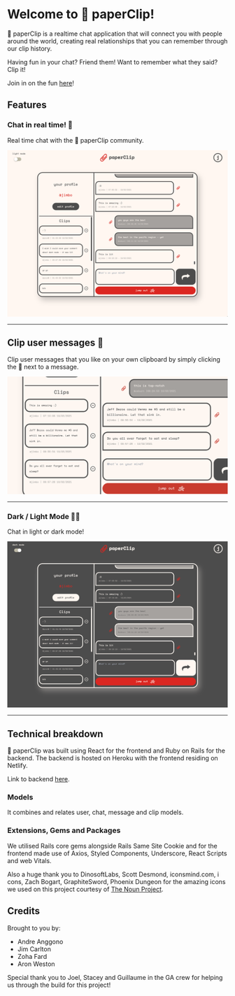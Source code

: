 # Welcome to 📎 paperClip!

📎 paperClip is a realtime chat application that will connect you with people around the world, creating real relationships that you can remember through our clip history.

Having fun in your chat? Friend them! Want to remember what they said? Clip it!

Join in on the fun [here](https://justclipit.netlify.app/)!

## Features

### Chat in real time! 💬

Real time chat with the 📎 paperClip community.

![Chat with users](./src/assets/1.png)

---

## Clip user messages 📎

Clip user messages that you like on your own clipboard by simply clicking the 📎 next to a message.

![Clip user messages](./src/assets/3.png)

---

### Dark / Light Mode 🌚🌝

Chat in light or dark mode!

![Dark and Light Mode](./src/assets/2.png)

---

## Technical breakdown

📎 paperClip was built using React for the frontend and Ruby on Rails for the backend. The backend is hosted on Heroku with the frontend residing on Netlify.

Link to backend [here](https://github.com/AndreAnggono/paperClip-backend/).

### Models

It combines and relates user, chat, message and clip models.

### Extensions, Gems and Packages

We utilised Rails core gems alongside Rails Same Site Cookie and for the frontend made use of Axios, Styled Components, Underscore, React Scripts and web Vitals.

Also a huge thank you to DinosoftLabs, Scott Desmond, iconsmind.com, i cons, Zach Bogart, GraphiteSword, Phoenix Dungeon for the amazing icons we used on this project courtesy of [The Noun Project](https://thenounproject.com/).

## Credits

Brought to you by:

- Andre Anggono
- Jim Carlton
- Zoha Fard
- Aron Weston

Special thank you to Joel, Stacey and Guillaume in the GA crew for helping us through the build for this project!
